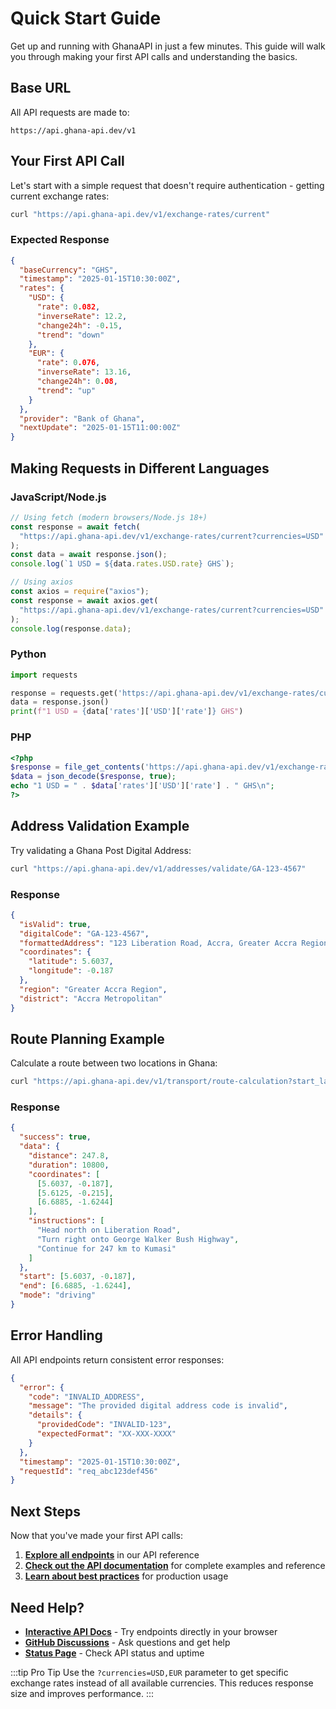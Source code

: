# Quick Start Guide

Get up and running with GhanaAPI in just a few minutes. This guide will walk you through making your first API calls and understanding the basics.

## Base URL

All API requests are made to:

```
https://api.ghana-api.dev/v1
```

## Your First API Call

Let's start with a simple request that doesn't require authentication - getting current exchange rates:

```bash
curl "https://api.ghana-api.dev/v1/exchange-rates/current"
```

### Expected Response

```json
{
  "baseCurrency": "GHS",
  "timestamp": "2025-01-15T10:30:00Z",
  "rates": {
    "USD": {
      "rate": 0.082,
      "inverseRate": 12.2,
      "change24h": -0.15,
      "trend": "down"
    },
    "EUR": {
      "rate": 0.076,
      "inverseRate": 13.16,
      "change24h": 0.08,
      "trend": "up"
    }
  },
  "provider": "Bank of Ghana",
  "nextUpdate": "2025-01-15T11:00:00Z"
}
```

## Making Requests in Different Languages

### JavaScript/Node.js

```javascript
// Using fetch (modern browsers/Node.js 18+)
const response = await fetch(
  "https://api.ghana-api.dev/v1/exchange-rates/current?currencies=USD"
);
const data = await response.json();
console.log(`1 USD = ${data.rates.USD.rate} GHS`);

// Using axios
const axios = require("axios");
const response = await axios.get(
  "https://api.ghana-api.dev/v1/exchange-rates/current?currencies=USD"
);
console.log(response.data);
```

### Python

```python
import requests

response = requests.get('https://api.ghana-api.dev/v1/exchange-rates/current?currencies=USD')
data = response.json()
print(f"1 USD = {data['rates']['USD']['rate']} GHS")
```

### PHP

```php
<?php
$response = file_get_contents('https://api.ghana-api.dev/v1/exchange-rates/current?currencies=USD');
$data = json_decode($response, true);
echo "1 USD = " . $data['rates']['USD']['rate'] . " GHS\n";
?>
```

## Address Validation Example

Try validating a Ghana Post Digital Address:

```bash
curl "https://api.ghana-api.dev/v1/addresses/validate/GA-123-4567"
```

### Response

```json
{
  "isValid": true,
  "digitalCode": "GA-123-4567",
  "formattedAddress": "123 Liberation Road, Accra, Greater Accra Region",
  "coordinates": {
    "latitude": 5.6037,
    "longitude": -0.187
  },
  "region": "Greater Accra Region",
  "district": "Accra Metropolitan"
}
```

## Route Planning Example

Calculate a route between two locations in Ghana:

```bash
curl "https://api.ghana-api.dev/v1/transport/route-calculation?start_lat=5.6037&start_lng=-0.187&end_lat=6.6885&end_lng=-1.6244&mode=driving"
```

### Response

```json
{
  "success": true,
  "data": {
    "distance": 247.8,
    "duration": 10800,
    "coordinates": [
      [5.6037, -0.187],
      [5.6125, -0.215],
      [6.6885, -1.6244]
    ],
    "instructions": [
      "Head north on Liberation Road",
      "Turn right onto George Walker Bush Highway",
      "Continue for 247 km to Kumasi"
    ]
  },
  "start": [5.6037, -0.187],
  "end": [6.6885, -1.6244],
  "mode": "driving"
}
```

## Error Handling

All API endpoints return consistent error responses:

```json
{
  "error": {
    "code": "INVALID_ADDRESS",
    "message": "The provided digital address code is invalid",
    "details": {
      "providedCode": "INVALID-123",
      "expectedFormat": "XX-XXX-XXXX"
    }
  },
  "timestamp": "2025-01-15T10:30:00Z",
  "requestId": "req_abc123def456"
}
```

## Next Steps

Now that you've made your first API calls:

1. **[Explore all endpoints](../api/addresses)** in our API reference
2. **[Check out the API documentation](../api/overview)** for complete examples and reference
3. **[Learn about best practices](../api/overview)** for production usage

## Need Help?

- **[Interactive API Docs](https://api.ghana-api.dev/docs)** - Try endpoints directly in your browser
- **[GitHub Discussions](https://github.com/teebhagg/GhanaAPI/discussions)** - Ask questions and get help
- **[Status Page](https://status.ghana-api.dev)** - Check API status and uptime

:::tip Pro Tip
Use the `?currencies=USD,EUR` parameter to get specific exchange rates instead of all available currencies. This reduces response size and improves performance.
:::
